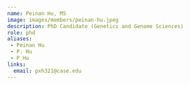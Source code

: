 ```yaml
---
name: Peinan Hu, MS
image: images/members/peinan-hu.jpeg
description: PhD Candidate (Genetics and Genome Sciences)
role: phd
aliases:
 - Peinan Hu
 - P. Hu
 - P Hu
links:
  email: pxh321@case.edu
---
```

